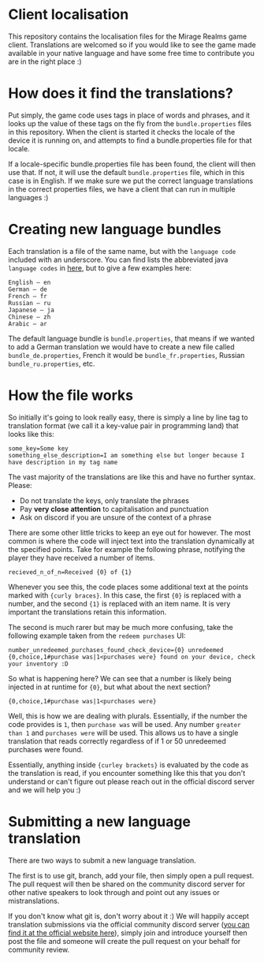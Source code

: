 # Client localisation

This repository contains the localisation files for the Mirage Realms game client. Translations are welcomed so if you
would like to see the game made available in your native language and have some free time to contribute you are in the
right place :)

# How does it find the translations?

Put simply, the game code uses tags in place of words and phrases, and it looks up the value of these tags on the fly
from the `bundle.properties` files in this repository. When the client is started it checks the locale of the device it
is running on, and attempts to find a bundle.properties file for that locale.

If a locale-specific bundle.properties file has been found, the client will then use that. If not, it will use the
default `bundle.properties` file, which in this case is in English. If we make sure we put the correct language translations
in the correct properties files, we have a client that can run in multiple languages :)

# Creating new language bundles

Each translation is a file of the same name, but with the `language code` included with an underscore. You can find
lists the abbreviated java `language codes` in [here](https://developers.google.com/admin-sdk/directory/v1/languages), but to give a few examples here:

```
English – en
German – de
French – fr
Russian – ru
Japanese – ja
Chinese – zh
Arabic – ar
```

The default language bundle is `bundle.properties`, that means if we wanted to add a German translation we would have
to create a new file called `bundle_de.properties`, French it would be `bundle_fr.properties`, Russian
`bundle_ru.properties`, etc.

# How the file works

So initially it's going to look really easy, there is simply a line by line tag to translation format (we call it a
key-value pair in programming land) that looks like this:

```properties
some_key=Some key
something_else_description=I am something else but longer because I have description in my tag name
```

The vast majority of the translations are like this and have no further syntax. Please:

* Do not translate the keys, only translate the phrases
* Pay **very close attention** to capitalisation and punctuation
* Ask on discord if you are unsure of the context of a phrase

There are some other little tricks to keep an eye out for however. The most common is where the code will inject text
into the translation dynamically at the specified points. Take for example the following phrase, notifying the player
they have received a number of items.

```properties
recieved_n_of_n=Received {0} of {1}
```

Whenever you see this, the code places some additional text at the points marked with `{curly braces}`. In this case,
the first `{0}` is replaced with a number, and the second `{1}` is replaced with an item name. It is very important
the translations retain this information.

The second is much rarer but may be much more confusing, take the following example taken from the `redeem purchases` UI:

```properties
number_unredeemed_purchases_found_check_device={0} unredeemed {0,choice,1#purchase was|1<purchases were} found on your device, check your inventory :D
```

So what is happening here? We can see that a number is likely being injected in at runtime for `{0}`, but what about
the next section?

`{0,choice,1#purchase was|1<purchases were}`

Well, this is how we are dealing with plurals. Essentially, if the number the code provides is `1`, then `purchase was`
will be used. Any number `greater than 1` and `purchases were` will be used. This allows us to have a single translation
that reads correctly regardless of if 1 or 50 unredeemed purchases were found.

Essentially, anything inside `{curley brackets}` is evaluated by the code as the translation is read, if you encounter
something like this that you don't understand or can't figure out please reach out in the official discord server and
we will help you :)

# Submitting a new language translation

There are two ways to submit a new language translation.

The first is to use git, branch, add your file, then simply open a pull request. The pull request will then be shared
on the community discord server for other native speakers to look through and point out any issues or mistranslations.

If you don't know what git is, don't worry about it :) We will happily accept translation submissions via the official
community discord server ([you can find it at the official website here](https://www.miragerealms.co.uk)), simply
join and introduce yourself then post the file and someone will create the pull request on your behalf for community
review.
